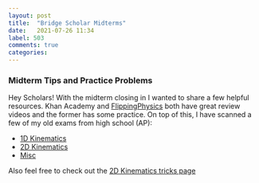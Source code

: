 ```yaml
---
layout: post
title:  "Bridge Scholar Midterms"
date:   2021-07-26 11:34
label: 503
comments: true
categories: 
---
```

### Midterm Tips and Practice Problems

Hey Scholars!
With the midterm closing in I wanted to share a few helpful resources.
Khan Academy and [FlippingPhysics](https://www.flippingphysics.com/ap-physics-1.html) both have great review videos and the former has some practice.
On top of this, I have scanned a few of my old exams from high school (AP): 
* [1D Kinematics](https://drive.google.com/file/d/1ZJOG9WM78hFHL9KNC4plTRNu3UDrsOTM/view?usp=sharing)
* [2D Kinematics](https://drive.google.com/file/d/1T8HhfvILlDUuVe_xDYO1NK8fgsaSKdAd/view?usp=sharing)
* [Misc](https://drive.google.com/file/d/17D_LrsNtmJmbAGHFacjpEV8N2eNJpHBX/view?usp=sharing)

Also feel free to check out the [2D Kinematics tricks page](/guides/guides-strats/kin-strats)